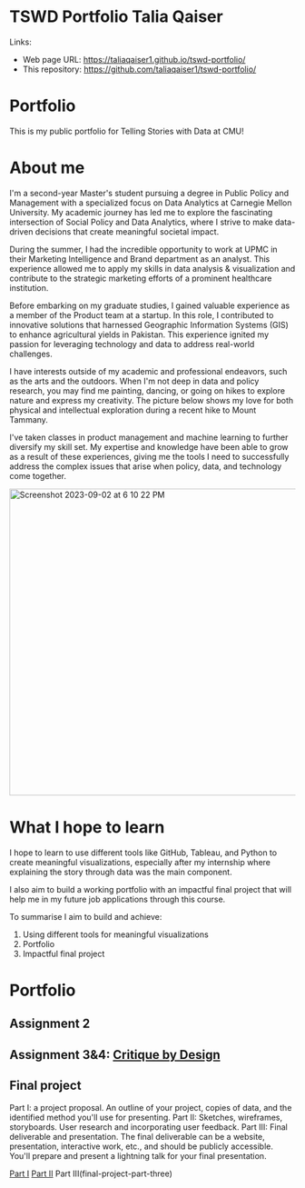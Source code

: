 # TSWD Portfolio Talia Qaiser
Links:
- Web page URL: https://taliaqaiser1.github.io/tswd-portfolio/
- This repository: https://github.com/taliaqaiser1/tswd-portfolio/

# Portfolio
This is my public portfolio for Telling Stories with Data at CMU!  

# About me
I'm a second-year Master's student pursuing a degree in Public Policy and Management with a specialized focus on Data Analytics at Carnegie Mellon University. My academic journey has led me to explore the fascinating intersection of Social Policy and Data Analytics, where I strive to make data-driven decisions that create meaningful societal impact.

During the summer, I had the incredible opportunity to work at UPMC in their Marketing Intelligence and Brand department as an analyst. This experience allowed me to apply my skills in data analysis & visualization and contribute to the strategic marketing efforts of a prominent healthcare institution.

Before embarking on my graduate studies, I gained valuable experience as a member of the Product team at a startup. In this role, I contributed to innovative solutions that harnessed Geographic Information Systems (GIS) to enhance agricultural yields in Pakistan. This experience ignited my passion for leveraging technology and data to address real-world challenges.

I have interests outside of my academic and professional endeavors, such as the arts and the outdoors. When I'm not deep in data and policy research, you may find me painting, dancing, or going on hikes to explore nature and express my creativity. The picture below shows my love for both physical and intellectual exploration during a recent hike to Mount Tammany.

I've taken classes in product management and machine learning to further diversify my skill set. My expertise and knowledge have been able to grow as a result of these experiences, giving me the tools I need to successfully address the complex issues that arise when policy, data, and technology come together.

<img width="540" alt="Screenshot 2023-09-02 at 6 10 22 PM" src="https://github.com/taliaqaiser1/tswd-portfolio/assets/123123984/5bdc9c12-84a0-42ec-b5bf-37b93fda8c79">


# What I hope to learn
I hope to learn to use different tools like GitHub, Tableau, and Python to create meaningful visualizations, especially after my internship where explaining the story through data was the main component. 

I also aim to build a working portfolio with an impactful final project that will help me in my future job applications through this course. 

To summarise I aim to build and achieve:
1. Using different tools for meaningful visualizations
2. Portfolio
3. Impactful final project

# Portfolio

## Assignment 2

## Assignment 3&4: [Critique by Design](critique-by-design)

## Final project
Part I: a project proposal.  An outline of your project, copies of data, and the identified method you'll use for presenting.
Part II: Sketches, wireframes, storyboards.  User research and incorporating user feedback.
Part III: Final deliverable and presentation.  The final deliverable can be a website, presentation, interactive work, etc., and should be publicly accessible.   You'll prepare and present a lightning talk for your final presentation. 

[Part I](final-project-part-one)
[Part II](final-project-part-two)
Part III(final-project-part-three)

